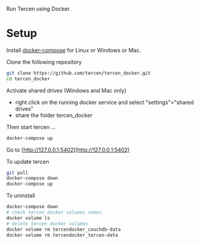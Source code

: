 Run Tercen using Docker.

# Setup
Install [docker-compose](https://docs.docker.com/compose/install/) for Linux or Windows or Mac.


Clone the following repository
```bash
git clone https://github.com/tercen/tercen_docker.git
cd tercen_docker
```

Activate shared drives (Windows and Mac only)
* right click on the running docker service and select "settings">"shared drives"
* share the folder tercen_docker 

Then start tercen ...

```bash
docker-compose up
```

Go to [http://127.0.0.1:5402](http://127.0.0.1:5402)


To update tercen

```bash
git pull
docker-compose down
docker-compose up
```

To uninstall

```bash
docker-compose down
# check tercen docker volumes names
docker volume ls
# delete tercen docker volumes
docker volume rm tercendocker_couchdb-data
docker volume rm tercendocker_tercen-data
```
